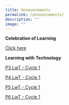 ```yaml
---
title: Announcements
permalink: /announcements/
description: ""
image: ""
---
```

**Celebration of Learning**

[Click here](https://sites.google.com/moe.edu.sg/adpscol/home)

**Learning with Technology**

[P3 LwT - Cycle 1](/files/P3%20LwT%20Tasks_Cycle%201.pdf)

[P4 LwT - Cycle 1](/files/P4%20LwT%20Tasks_Cycle%201.pdf)

[P5 LwT - Cycle 1](/files/P5%20LwT%20Tasks_Cycle%201.pdf)

[P6 LwT - Cycle 1](/files/P6%20LwT%20Tasks_Cycle%201.pdf)